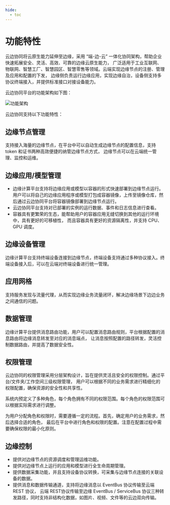 ```yaml
---
hide:
  - toc
---
```


# 功能特性

云边协同将云原生能力延伸至边缘，采用 “端-边-云” 一体化协同架构，帮助企业快速拓展安全、灵活、高效、可靠的边缘云原生能力，
广泛适用于工业互联网、物联网、智慧工厂、智慧园区、智慧零售等领域。云端实现边缘节点的注册、管理及应用和配置的下发，
边缘侧负责运行边缘应用，实现边缘自治，设备侧支持多协议终端接入，并提供标准接口对接设备能力。

云边协同平台的功能架构如下图：

![功能架构](https://docs.daocloud.io/daocloud-docs-images/docs/zh/docs/kant/images/features01.png)

云边协同支持以下功能特性：

## 边缘节点管理

支持接入海量的边缘节点，在平台中可以自动生成边缘节点的配置信息，支持 token 和证书两种高效便捷的纳管边缘节点方式，
边缘节点可以在云端统一管理、监控和运维。

## 边缘应用/模型管理

- 边缘计算平台支持将边缘应用或模型以容器的形式快速部署到边缘节点运行。
  用户可以将自己的边缘应用程序或模型打包成容器镜像，上传至镜像仓库，然后通过云边协同平台将容器镜像部署到边缘节点运行。
- 云边协同平台支持对已部署的实例的运行数据、事件和日志信息进行查看。
- 容器具有更繁荣的生态，能帮助用户的容器应用无缝切换到其他的运行环境中，具有更好的可移植性，
  而且容器具有更好的资源隔离性，并支持 CPU、GPU 调度。

## 边缘设备管理

边缘计算平台支持终端设备连接到边缘节点，终端设备支持通过多种协议接入。终端设备接入后，可以在云端对终端设备进行统一管理。

## 应用网格

支持服务发现与流量代理，从而实现边缘业务流量闭环，解决边缘场景下边边业务之间通信的问题。

## 数据管理

边缘计算平台提供消息路由功能，用户可以配置消息路由规则，平台根据配置的消息路由将边缘消息转发至对应的消息端点，
让消息按照配置的路径转发，灵活控制数据路由，并提高了数据安全性。

## 权限管理

云边协同的权限管理采用分层架构设计，旨在提供灵活且安全的权限控制。通过平台/文件夹/工作空间三级权限管理，
用户可以根据不同的业务需求进行精细化的权限配置，确保资源的安全性和共享性。

系统内预定义了多种角色，每个角色拥有不同的权限范围。每个角色的权限范围可以根据实际需求进行调整。

为用户分配角色和权限时，需要遵循一定的流程。首先，确定用户的业务需求，然后选择合适的角色，
最后在平台中进行角色和权限的配置。注意在配置过程中需要确保权限的最小化原则。

## 边缘控制

- 提供对边缘节点的资源调度和管理运维功能。
- 提供对边缘节点上运行的应用和模型进行全生命周期管理。
- 提供数据采集功能，并且支持设备协议转换，可采集与边缘节点连接的关联设备的数据。
- 提供消息和数据传输通道，支持将边缘消息以 EventBus 协议传输至云端 REST 协议，
  云端 REST协议传输至边缘 EventBus / ServiceBus 协议三种转发路径，同时支持非结构化数据，如图片、视频、文件等的云边双向传输。

